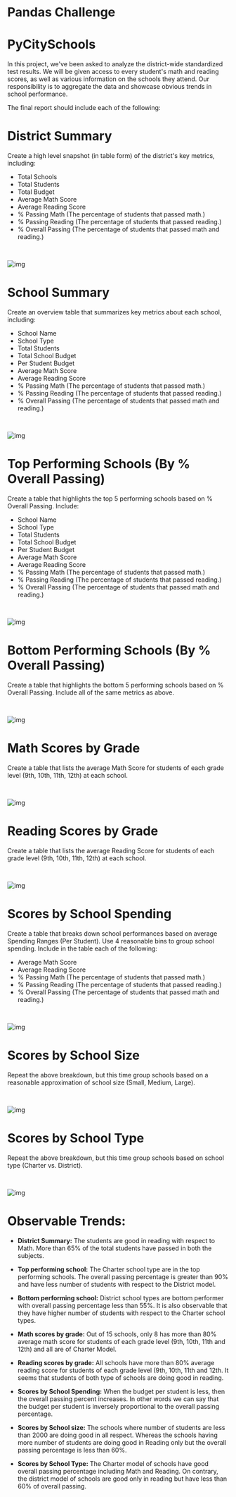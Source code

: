 # Pandas Challenge

# PyCitySchools


In this project, we've been asked to analyze the district-wide standardized test results. We will be given access to every student's math and reading scores, as well as various information on the schools they attend. Our responsibility is to aggregate the data and showcase obvious trends in school performance.

The final report should include each of the following:

# District Summary

Create a high level snapshot (in table form) of the district's key metrics, including:

- Total Schools
- Total Students
- Total Budget
- Average Math Score
- Average Reading Score
- % Passing Math (The percentage of students that passed math.)
- % Passing Reading (The percentage of students that passed reading.)
- % Overall Passing (The percentage of students that passed math and reading.)

<br>

![img](PyCitySchools/screenshots/school_summary.png)
<br>

# School Summary

Create an overview table that summarizes key metrics about each school, including:

- School Name
- School Type
- Total Students
- Total School Budget
- Per Student Budget
- Average Math Score
- Average Reading Score
- % Passing Math (The percentage of students that passed math.)
- % Passing Reading (The percentage of students that passed reading.)
- % Overall Passing (The percentage of students that passed math and reading.)

<br>

![img](PyCitySchools/screenshots/school_summary.png)
<br>

# Top Performing Schools (By % Overall Passing)

Create a table that highlights the top 5 performing schools based on % Overall Passing. Include:

- School Name
- School Type
- Total Students
- Total School Budget
- Per Student Budget
- Average Math Score
- Average Reading Score
- % Passing Math (The percentage of students that passed math.)
- % Passing Reading (The percentage of students that passed reading.)
- % Overall Passing (The percentage of students that passed math and reading.)

<br>

![img](PyCitySchools/screenshots/top_performing_school.png)
<br>

# Bottom Performing Schools (By % Overall Passing)

Create a table that highlights the bottom 5 performing schools based on % Overall Passing. Include all of the same metrics as above.

<br>

![img](PyCitySchools/screenshots/bottom_performing_school.png)
<br>

# Math Scores by Grade

Create a table that lists the average Math Score for students of each grade level (9th, 10th, 11th, 12th) at each school.

<br>

![img](PyCitySchools/screenshots/math_score.png)
<br>

# Reading Scores by Grade

Create a table that lists the average Reading Score for students of each grade level (9th, 10th, 11th, 12th) at each school.

<br>

![img](PyCitySchools/screenshots/reading_score_grade.png)
<br>

# Scores by School Spending

Create a table that breaks down school performances based on average Spending Ranges (Per Student). Use 4 reasonable bins to group school spending. Include in the table each of the following:

- Average Math Score
- Average Reading Score
- % Passing Math (The percentage of students that passed math.)
- % Passing Reading (The percentage of students that passed reading.)
- % Overall Passing (The percentage of students that passed math and reading.)

<br>

![img](PyCitySchools/screenshots/score_school_spending.png)
<br>

# Scores by School Size

Repeat the above breakdown, but this time group schools based on a reasonable approximation of school size (Small, Medium, Large).

<br>

![img](PyCitySchools/screenshots/scores_school_size.png)
<br>

# Scores by School Type

Repeat the above breakdown, but this time group schools based on school type (Charter vs. District).

<br>

![img](PyCitySchools/screenshots/scores_school_type.png)
<br>

# Observable Trends:

 * **District Summary:** The students are good in reading with respect to Math. More than 65% of the total students have passed in both the subjects.

* **Top performing school:** The Charter school type are in the top performing schools. The overall passing percentage is greater than 90% and have less number of students with respect to the District model.

* **Bottom performing school:** District school types are bottom performer with overall passing percentage less than 55%. It is also observable that they have higher number of students with respect to the Charter school types.

* **Math scores by grade:** Out of 15 schools, only 8 has more than 80% average math score for students of each grade level (9th, 10th, 11th and 12th) and all are of Charter Model.

* **Reading scores by grade:** All schools have more than 80% average reading score for students of each grade level (9th, 10th, 11th and 12th. It seems that students of both type of schools are doing good in reading.

* **Scores by School Spending:** When the budget per student is less, then the overall passing percent increases. In other words we can say that the budget per student is inversely proportional to the overall passing percentage.

* **Scores by School size:** The schools where number of students are less than 2000 are doing good in all respect. Whereas the schools having more number of students are doing good in Reading only but the overall passing percentage is less than 60%.

* **Scores by School Type:** The Charter model of schools have good overall passing percentage including Math and Reading. On contrary, the district model of schools are good only in reading but have less than 60% of overall passing.
